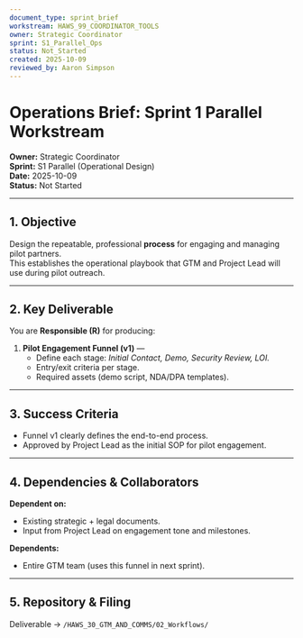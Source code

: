 ```yaml
---
document_type: sprint_brief
workstream: HAWS_99_COORDINATOR_TOOLS
owner: Strategic Coordinator
sprint: S1_Parallel_Ops
status: Not_Started
created: 2025-10-09
reviewed_by: Aaron Simpson
---
```


# Operations Brief: Sprint 1 Parallel Workstream

**Owner:** Strategic Coordinator  
**Sprint:** S1 Parallel (Operational Design)  
**Date:** 2025-10-09  
**Status:** Not Started  

---

## 1. Objective
Design the repeatable, professional **process** for engaging and managing pilot partners.  
This establishes the operational playbook that GTM and Project Lead will use during pilot outreach.

---

## 2. Key Deliverable
You are **Responsible (R)** for producing:

1. **Pilot Engagement Funnel (v1)** —  
   - Define each stage: *Initial Contact, Demo, Security Review, LOI.*  
   - Entry/exit criteria per stage.  
   - Required assets (demo script, NDA/DPA templates).  

---

## 3. Success Criteria
- Funnel v1 clearly defines the end-to-end process.  
- Approved by Project Lead as the initial SOP for pilot engagement.

---

## 4. Dependencies & Collaborators
**Dependent on:**  
- Existing strategic + legal documents.  
- Input from Project Lead on engagement tone and milestones.

**Dependents:**  
- Entire GTM team (uses this funnel in next sprint).

---

## 5. Repository & Filing
Deliverable → `/HAWS_30_GTM_AND_COMMS/02_Workflows/`
